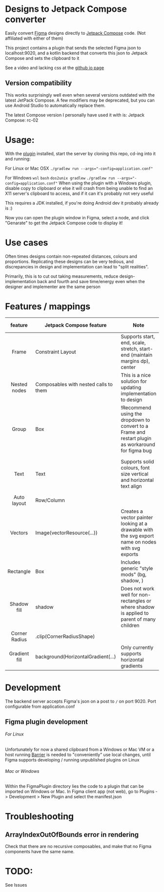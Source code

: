 # Designs to Jetpack Compose converter
Easily convert [Figma](https://www.figma.com/) designs directly to [Jetpack Compose](https://developer.android.com/jetpack/compose) code. (Not affiliated with either of them)

This project contains a plugin that sends the selected Figma json to localhost:9020, and a kotlin backend that converts this json
to Jetpack Compose and sets the clipboard to it

See a video and lacking css at the [github io page](https://caelumf.github.io/FigmaToCompose/)

## Version compatibility
This works surprisingly well even when several versions outdated with the latest JetPack Compose. A few modifiers may be deprecated, but you can use
Android Studio to automatically replace them.

The latest Compose version I personally have used it with is:
Jetpack Compose: rc-02

# Usage:
With the [plugin](https://www.figma.com/community/plugin/856651176156241740/Figma-to-Compose) installed, start the server by cloning this repo, cd-ing into it and running:

For Linux or Mac OSX
`./gradlew run --args="-config=application.conf"`

For Windows
`wsl`
`bash`
`dos2unix gradlew`
`./gradlew run --args="-config=application.conf"`
When using the plugin with a Windows plugin, disable copy to clipboard or else it will crash from being unable to find an X11 server's clipboard to access, and
if it can it's probably not very useful

This requires a JDK installed, if you're doing Android dev it probably already is :)

Now you can open the plugin window in Figma, select a node, and click "Genarate" to get the Jetpack Compose code to display it!

# Use cases
Often times designs contain non-repeated distances, colours and proportions. Replicating these designs can be very tedious, and discrepancies in design and implementation can lead to "split realities".

Primarily, this is to cut out taking measurements, reduce design-implementation back and fourth and save time/energy even when the designer and implementer are the same person

# Features / mappings

|    feature    | Jetpack Compose feature               | Note                                                                                              | Missing / to-do                                    |
|:-------------:|---------------------------------------|---------------------------------------------------------------------------------------------------|----------------------------------------------------|
| Frame         | Constraint Layout                     | Supports start, end, scale, stretch, start-end (maintain margins dp), center                      | auto remove redundant constraints                  |
| Nested nodes  | Composables with nested calls to them | This is a nice solution for updating implementation to design                                     |                                                    |
| Group         | Box                                   | !Recommend using the dropdown to convert to a Frame and restart plugin as workaround for figma bug| Pass parent group's constraints to group's children|
| Text          | Text                                  | Supports solid colours, font size vertical and horizontal text align                              | Font family, bold, italic, advanced Figma features |
| Auto layout   | Row/Column                            |                                                                                                   |                                                    |
| Vectors       | Image(vectorResource(...))            | Creates a vector painter looking at a drawable with the svg export name on nodes with svg exports | Automation for importing svgs from figma           |
| Rectangle     | Box                                   | Includes generic "style mods" (bg, shadow, )                                                      |                                                    |
| Shadow fill   | shadow                            | Does not work well for non-rectangles or where shadow is applied to parent of many children       | Other shapes, find solution for shadows on parents     |
| Corner Radius | .clip(CornerRadiusShape)              |                                                                                                   |                                                    |
| Gradient fill | background(HorizontalGradient(...)|  Only currently supports horizontal gradients                                                     |                                                    |

# Development

The backend server accepts Figma's json on a post to `/` on port 9020. Port configurable from application.conf

## Figma plugin development
###### For Linux

 Unfortunately for now a shared clipboard from a Windows or Mac VM or a host running [Barrier](https://github.com/debauchee/barrier) is needed to "conveniently" use local changes,
 until Figma supports developing / running unpublished plugins on Linux

###### Mac or Windows
Within the FigmaPlugin directory lies the code to a plugin that can be imported on Windows or Mac. In Figma client app (not web), go to
Plugins -> Development > New Plugin and select the manifest.json


# Troubleshooting

## ArrayIndexOutOfBounds error in rendering
Check that there are no recursive composables, and make that no Figma components
have the same name.

# TODO:
See Issues
